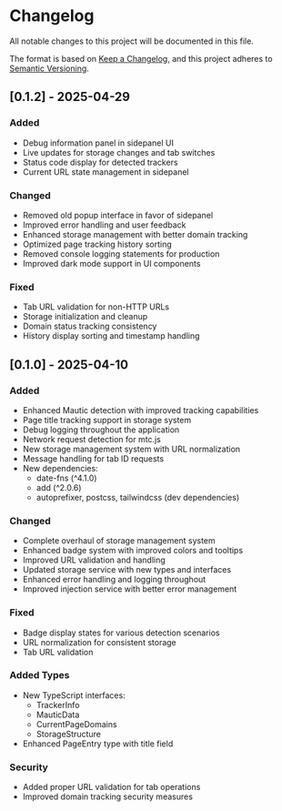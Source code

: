 # Changelog

All notable changes to this project will be documented in this file.

The format is based on [Keep a Changelog](https://keepachangelog.com/en/1.0.0/),
and this project adheres to [Semantic Versioning](https://semver.org/spec/v2.0.0.html).

## [0.1.2] - 2025-04-29

### Added

- Debug information panel in sidepanel UI
- Live updates for storage changes and tab switches
- Status code display for detected trackers
- Current URL state management in sidepanel

### Changed

- Removed old popup interface in favor of sidepanel
- Improved error handling and user feedback
- Enhanced storage management with better domain tracking
- Optimized page tracking history sorting
- Removed console logging statements for production
- Improved dark mode support in UI components

### Fixed

- Tab URL validation for non-HTTP URLs
- Storage initialization and cleanup
- Domain status tracking consistency
- History display sorting and timestamp handling

## [0.1.0] - 2025-04-10

### Added

- Enhanced Mautic detection with improved tracking capabilities
- Page title tracking support in storage system
- Debug logging throughout the application
- Network request detection for mtc.js
- New storage management system with URL normalization
- Message handling for tab ID requests
- New dependencies:
  - date-fns (^4.1.0)
  - add (^2.0.6)
  - autoprefixer, postcss, tailwindcss (dev dependencies)

### Changed

- Complete overhaul of storage management system
- Enhanced badge system with improved colors and tooltips
- Improved URL validation and handling
- Updated storage service with new types and interfaces
- Enhanced error handling and logging throughout
- Improved injection service with better error management

### Fixed

- Badge display states for various detection scenarios
- URL normalization for consistent storage
- Tab URL validation

### Added Types

- New TypeScript interfaces:
  - TrackerInfo
  - MauticData
  - CurrentPageDomains
  - StorageStructure
- Enhanced PageEntry type with title field

### Security

- Added proper URL validation for tab operations
- Improved domain tracking security measures
